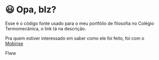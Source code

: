 # 😃 Opa, blz?

Esse é o código fonte usado para o meu portfólio de filosofia no Colégio Termomecânica, o link tá na descrição.

Pra quem estiver interessado em saber como ele foi feito, foi com o [Mobirise](https://mobirise.com)

Flww
